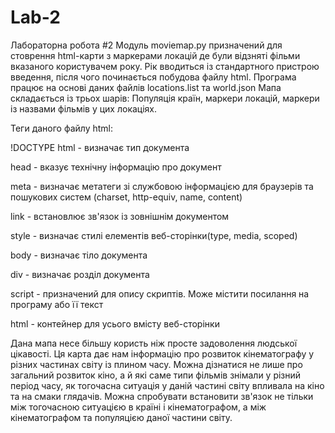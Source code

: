 # Lab-2
Лабораторна робота #2
Модуль moviemap.py призначений для стоврення html-карти з маркерами локацій де були відзняті фільми вказаного користувачем року. Рік вводиться із стандартного пристрою введення, після чого починається побудова файлу html. Програма працює на основі даних файлів locations.list та world.json
Мапа складається із трьох шарів: Популяція країн, маркери локацій, маркери із назвами фільмів у цих локаціях.

Теги даного файлу html:

!DOCTYPE html - визначає тип документа

head - вказує технічну інформацію про документ

meta - визначає метатеги зі службовою інформацією для браузерів та пошукових систем (charset, http-equiv, name, content)

link - встановлює зв'язок із зовнішнім документом

style - визначає стилі елементів веб-сторінки(type, media, scoped)

body - визначає тіло документа

div - визначає розділ документа

script - призначений для опису скриптів. Може містити посилання на програму або її текст

html - контейнер для усього вмісту веб-сторінки

Дана мапа несе більшу користь ніж просте задоволення людської цікавості. Ця карта дає нам інформацію про розвиток кінематографу у різних частинах світу із плином часу. Можна дізнатися не лише про загальний розвиток кіно, а й які саме типи фільмів знімали у різний період часу, як тогочасна ситуація у даній частині світу впливала на кіно та на смаки глядачів. Можна спробувати встановити зв'язок не тільки між тогочасною ситуацією в країні і кінематографом, а між кінематографом та популяцією даної частини світу.
